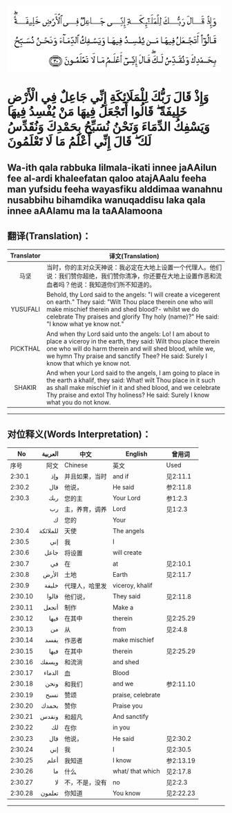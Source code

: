 ![002:030](images/002_030.gif)

#  وَإِذْ قَالَ رَبُّكَ لِلْمَلَائِكَةِ إِنِّي جَاعِلٌ فِي الْأَرْضِ خَلِيفَةً ۖ قَالُوا أَتَجْعَلُ فِيهَا مَنْ يُفْسِدُ فِيهَا وَيَسْفِكُ الدِّمَاءَ وَنَحْنُ نُسَبِّحُ بِحَمْدِكَ وَنُقَدِّسُ لَكَ ۖ قَالَ إِنِّي أَعْلَمُ مَا لَا تَعْلَمُونَ 

## Wa-ith qala rabbuka lilmala-ikati innee jaAAilun fee al-ardi khaleefatan qaloo atajAAalu feeha man yufsidu feeha wayasfiku alddimaa wanahnu nusabbihu bihamdika wanuqaddisu laka qala innee aAAlamu ma la taAAlamoona

## 翻译(Translation)：

| Translator | 译文(Translation)                                            |
|:----------:| ------------------------------------------------------------ |
| 马坚       | 当时，你的主对众天神说：我必定在大地上设置一个代理人。他们说：我们赞你超绝，我们赞你清净，你还要在大地上设置作恶和流血者吗？他说：我知道你们所不知道的。 |
| YUSUFALI   | Behold, thy Lord said to the angels: "I will create a vicegerent on earth." They said: "Wilt Thou place therein one who will make mischief therein and shed blood?- whilst we do celebrate Thy praises and glorify Thy holy (name)?" He said: "I know what ye know not." |
| PICKTHAL   | And when thy Lord said unto the angels: Lo! I am about to place a viceroy in the earth, they said: Wilt thou place therein one who will do harm therein and will shed blood, while we, we hymn Thy praise and sanctify Thee? He said: Surely I know that which ye know not. |
| SHAKIR     | And when your Lord said to the angels, I am going to place in the earth a khalif, they said: What! wilt Thou place in it such as shall make mischief in it and shed blood, and we celebrate Thy praise and extol Thy holiness? He said: Surely I know what you do not know. |

---

## 对位释义(Words Interpretation)：

| No      |  العربية | 中文           | English           | 曾用词    |
| ------- | -------: | -------------- | ----------------- | --------- |
| 序号    |     阿文 | Chinese        | 英文              | Used      |
| 2:30.1  |      وإذ | 并且如果，当时 | and if            | 见2:11.1  |
| 2:30.2  |      قال | 他说，         | He said           | 参2:11.8  |
| 2:30.3  |      ربك | 您的主         | Your Lord         | 参1:2.3   |
|         |       رب | 主，养育，调养 | Lord              | 见1:2.3   |
|         |        ك | 您的           | Your              |           |
| 2:30.4  | للملائكة | 天使           | The angels        |           |
| 2:30.5  |      إني | 我             | I                 |           |
| 2:30.6  |     جاعل | 将设置         | will create       |           |
| 2:30.7  |       في | 在             | at                | 见2:10.1  |
| 2:30.8  |    الأرض | 土地           | Earth             | 见2:11.7  |
| 2:30.9  |    خليفة | 代理人，哈里发 | viceroy, khalif   |           |
| 2:30.10 |    قالوا | 他们说，       | They said         | 见2:11.8  |
| 2:30.11 |    أتجعل | 制作           | Make a            |           |
| 2:30.12 |     فيها | 在其中         | therein           | 见2:25.29 |
| 2:30.13 |       من | 从             | from              | 见2:4.8   |
| 2:30.14 |     يفسد | 作恶者         | make mischief     |           |
| 2:30.15 |     فيها | 在其中         | therein           | 见2:25.29 |
| 2:30.16 |    ويسفك | 和流淌         | and shed          |           |
| 2:30.17 |   الدماء | 血             | Blood             |           |
| 2:30.18 |     ونحن | 和我们         | and we            | 参2:11.10 |
| 2:30.19 |     نسبح | 赞颂           | praise, celebrate |           |
| 2:30.20 |    بحمدك | 赞你           | Praise you        |           |
| 2:30.21 |    ونقدس | 和超凡         | And sanctify      |           |
| 2:30.22 |       لك | 在你           | in you            |           |
| 2:30.23 |      قال | 他说，         | He said           | 见2:30.2  |
| 2:30.24 |      إني | 我             | I                 | 见2:30.5  |
| 2:30.25 |     أعلم | 我知道         | I know            | 参2:13.19 |
| 2:30.26 |       ما | 什么           | what/ that which  | 见2:17.8  |
| 2:30.27 |       لا | 不，不是，没有 | no                | 见2:2.3   |
| 2:30.28 |   تعلمون | 你知道         | You know          | 见2:22.23 |

---
